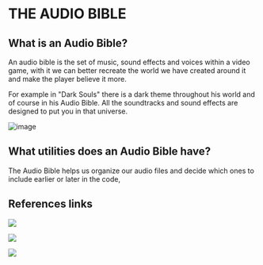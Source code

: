 # THE AUDIO BIBLE

## What is an Audio Bible?

An audio bible is the set of music, sound effects and voices within a video game, with it we can better recreate the world we have created around it and make the player believe it more.

For example in "Dark Souls" there is a dark theme throughout his world and of course in his Audio Bible. All the soundtracks and sound effects are designed to put you in that universe.

![image](https://user-images.githubusercontent.com/53059360/155235363-a3b4681b-0afa-41c4-9891-a013dc31b0cf.png)

## What utilities does an Audio Bible have?

The Audio Bible helps us organize our audio files and decide which ones to include earlier or later in the code, 

## References links 

![](https://github.com/Kalima-Entertainment/Fallout_Strategy/wiki/Audio-Bible)

![](https://github.com/gamificalostudio/Tankerfield/wiki/Audio-Bible)

![](https://github.com/cherry-glasses/Clowns-F8/wiki/Audio-Bible)
